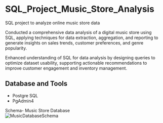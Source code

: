 # SQL_Project_Music_Store_Analysis
SQL project to analyze online music store data

Conducted a comprehensive data analysis of a digital music store using SQL, applying techniques for data extraction, aggregation, and reporting to generate insights on sales trends, customer preferences, and genre popularity.

Enhanced understanding of SQL for data analysis by designing queries to optimize dataset usability, supporting actionable recommendations to improve customer engagement and inventory management.

## Database and Tools
* Postgre SQL
* PgAdmin4

Schema- Music Store Database  
![MusicDatabaseSchema](https://user-images.githubusercontent.com/112153548/213707717-bfc9f479-52d9-407b-99e1-e94db7ae10a3.png)
